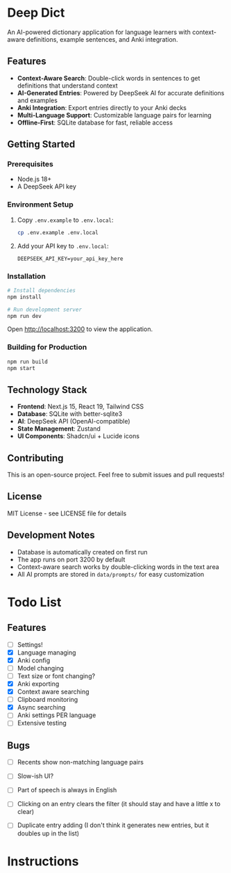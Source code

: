 # Deep Dict

An AI-powered dictionary application for language learners with context-aware definitions, example sentences, and Anki integration.

## Features

- **Context-Aware Search**: Double-click words in sentences to get definitions that understand context
- **AI-Generated Entries**: Powered by DeepSeek AI for accurate definitions and examples
- **Anki Integration**: Export entries directly to your Anki decks
- **Multi-Language Support**: Customizable language pairs for learning
- **Offline-First**: SQLite database for fast, reliable access

## Getting Started

### Prerequisites

- Node.js 18+ 
- A DeepSeek API key

### Environment Setup

1. Copy `.env.example` to `.env.local`:
   ```bash
   cp .env.example .env.local
   ```

2. Add your API key to `.env.local`:
   ```
   DEEPSEEK_API_KEY=your_api_key_here
   ```

### Installation

```bash
# Install dependencies
npm install

# Run development server
npm run dev
```

Open [http://localhost:3200](http://localhost:3200) to view the application.

### Building for Production

```bash
npm run build
npm start
```

## Technology Stack

- **Frontend**: Next.js 15, React 19, Tailwind CSS
- **Database**: SQLite with better-sqlite3
- **AI**: DeepSeek API (OpenAI-compatible)
- **State Management**: Zustand
- **UI Components**: Shadcn/ui + Lucide icons

## Contributing

This is an open-source project. Feel free to submit issues and pull requests!

## License

MIT License - see LICENSE file for details

## Development Notes

- Database is automatically created on first run
- The app runs on port 3200 by default
- Context-aware search works by double-clicking words in the text area
- All AI prompts are stored in `data/prompts/` for easy customization

# Todo List

## Features
- [ ] Settings!
 - [x] Language managing
 - [x] Anki config
 - [ ] Model changing
 - [ ] Text size or font changing?
- [x] Anki exporting
- [x] Context aware searching
- [ ] Clipboard monitoring
- [x] Async searching
- [ ] Anki settings PER language
- [ ] Extensive testing

## Bugs
- [ ] Recents show non-matching language pairs
- [ ] Slow-ish UI?
- [ ] Part of speech is always in English
- [ ] Clicking on an entry clears the filter (it should stay and have a little x to clear)
- [ ] Duplicate entry adding (I don't think it generates new entries, but it doubles up in the list)



# Instructions
